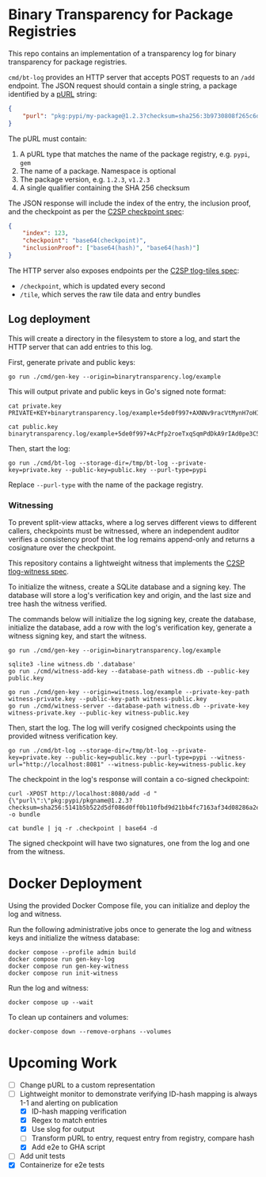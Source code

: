 # Binary Transparency for Package Registries

This repo contains an implementation of a transparency log for binary transparency
for package registries.

`cmd/bt-log` provides an HTTP server that accepts POST requests to an `/add` endpoint.
The JSON request should contain a single string, a package identified by a
[pURL](https://github.com/package-url/purl-spec/) string:

```json
{
    "purl": "pkg:pypi/my-package@1.2.3?checksum=sha256:3b9730808f265c6d174662668435c4cf1fc9ddcd369831a646fa84bff8594f0c"
}
```

The pURL must contain:

1. A pURL type that matches the name of the package registry, e.g. `pypi`, `gem`
2. The name of a package. Namespace is optional
3. The package version, e.g. `1.2.3`, `v1.2.3`
4. A single qualifier containing the SHA 256 checksum

The JSON response will include the index of the entry, the inclusion proof, and the checkpoint
as per the [C2SP checkpoint spec](https://github.com/C2SP/C2SP/blob/main/tlog-checkpoint.md):

```json
{
    "index": 123,
    "checkpoint": "base64(checkpoint)",
    "inclusionProof": ["base64(hash)", "base64(hash)"]
}
```

The HTTP server also exposes endpoints per the [C2SP tlog-tiles spec](https://github.com/C2SP/C2SP/blob/main/tlog-tiles.md):

* `/checkpoint`, which is updated every second
* `/tile`, which serves the raw tile data and entry bundles

## Log deployment

This will create a directory in the filesystem to store a log, and start the HTTP server
that can add entries to this log.

First, generate private and public keys:

```shell
go run ./cmd/gen-key --origin=binarytransparency.log/example
```

This will output private and public keys in Go's signed note format:

```
cat private.key
PRIVATE+KEY+binarytransparency.log/example+5de0f997+AXNNv9racVtMynH7oHIogZ4xS5sAIHBl47hlrcf6vsfu

cat public.key
binarytransparency.log/example+5de0f997+AcPfp2roeTxqSqmPdDkA9rIAd0pe3C5Je6Rze2SqBDUp
```

Then, start the log:

```shell
go run ./cmd/bt-log --storage-dir=/tmp/bt-log --private-key=private.key --public-key=public.key --purl-type=pypi
```

Replace `--purl-type` with the name of the package registry.

### Witnessing

To prevent split-view attacks, where a log serves different views to different callers,
checkpoints must be witnessed, where an independent auditor verifies a consistency proof
that the log remains append-only and returns a cosignature over the checkpoint.

This repository contains a lightweight witness that implements the
[C2SP tlog-witness spec](https://github.com/C2SP/C2SP/blob/main/tlog-witness.md).

To initialize the witness, create a SQLite database and a signing key. The database will store
a log's verification key and origin, and the last size and tree hash the witness verified. 

The commands below will initialize the log signing key, create the database, initialize the database, add a row with the
log's verification key, generate a witness signing key, and start the witness.

```
go run ./cmd/gen-key --origin=binarytransparency.log/example

sqlite3 -line witness.db '.database'
go run ./cmd/witness-add-key --database-path witness.db --public-key public.key

go run ./cmd/gen-key --origin=witness.log/example --private-key-path witness-private.key --public-key-path witness-public.key
go run ./cmd/witness-server --database-path witness.db --private-key witness-private.key --public-key witness-public.key
```

Then, start the log. The log will verify cosigned checkpoints using the provided witness verification key.

```
go run ./cmd/bt-log --storage-dir=/tmp/bt-log --private-key=private.key --public-key=public.key --purl-type=pypi --witness-url="http://localhost:8081" --witness-public-key=witness-public.key
```

The checkpoint in the log's response will contain a co-signed checkpoint:

```
curl -XPOST http://localhost:8080/add -d "{\"purl\":\"pkg:pypi/pkgname@1.2.3?checksum=sha256:5141b5b522d5df086d0ff0b110fbd9d21bb4fc7163af34d08286a2e846f6be92\"}" -o bundle

cat bundle | jq -r .checkpoint | base64 -d
```

The signed checkpoint will have two signatures, one from the log and one from the witness.

# Docker Deployment

Using the provided Docker Compose file, you can initialize and deploy the log and witness.

Run the following administrative jobs once to generate the log and witness keys and initialize the witness database:

```
docker compose --profile admin build
docker compose run gen-key-log
docker compose run gen-key-witness
docker compose run init-witness
```

Run the log and witness:

```
docker compose up --wait
```

To clean up containers and volumes:

```
docker-compose down --remove-orphans --volumes
```

# Upcoming Work

- [ ] Change pURL to a custom representation
- [ ] Lightweight monitor to demonstrate verifying ID-hash mapping is always 1-1 and alerting on publication
  - [x] ID-hash mapping verification
  - [x] Regex to match entries
  - [x] Use slog for output
  - [ ] Transform pURL to entry, request entry from registry, compare hash
  - [x] Add e2e to GHA script
- [ ] Add unit tests
- [x] Containerize for e2e tests

